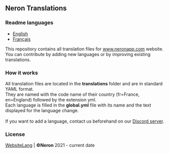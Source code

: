 ## Neron Translations

### Readme languages
* [English](https://github.com/NeronApp/WebsiteLang/blob/main/README.md)
* [Français](https://github.com/NeronApp/WebsiteLang/blob/main/READMEFR.md)

This repository contains all translation files for www.neronapp.com website.
<br>
You can contribute by adding new languages or by improving existing translations.

### How it works

All translation files are located in the **translations** folder and are in standard YAML format.
<br>
They are named with the code name of their country (fr=France, en=England) followed by the extension yml.
<br>
Each language is filled in the **global.yml** file with its name and the text displayed for the language change.
<br>
<br>
If you want to add a language, contact us beforehand on our [Discord server](https://discord.neronapp.com).

### License
[WebsiteLang](https://github.com/NeronApp/WebsiteLang) | **©Neron** 2021 - current date